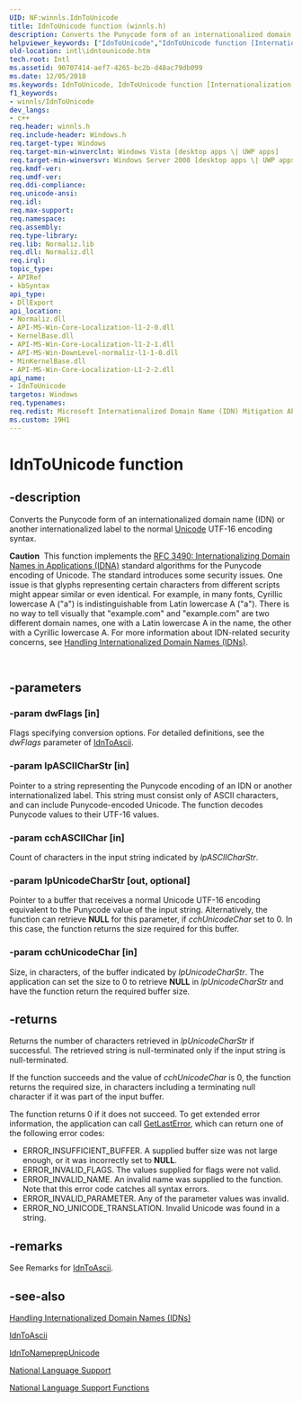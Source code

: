 ```yaml
---
UID: NF:winnls.IdnToUnicode
title: IdnToUnicode function (winnls.h)
description: Converts the Punycode form of an internationalized domain name (IDN) or another internationalized label to the normal Unicode UTF-16 encoding syntax.
helpviewer_keywords: ["IdnToUnicode","IdnToUnicode function [Internationalization for Windows Applications]","_win32_IdnToUnicode","intl.idntounicode","winnls/IdnToUnicode"]
old-location: intl\idntounicode.htm
tech.root: Intl
ms.assetid: 90707414-aef7-4265-bc2b-d48ac79db099
ms.date: 12/05/2018
ms.keywords: IdnToUnicode, IdnToUnicode function [Internationalization for Windows Applications], _win32_IdnToUnicode, intl.idntounicode, winnls/IdnToUnicode
f1_keywords:
- winnls/IdnToUnicode
dev_langs:
- c++
req.header: winnls.h
req.include-header: Windows.h
req.target-type: Windows
req.target-min-winverclnt: Windows Vista [desktop apps \| UWP apps]
req.target-min-winversvr: Windows Server 2008 [desktop apps \| UWP apps]
req.kmdf-ver: 
req.umdf-ver: 
req.ddi-compliance: 
req.unicode-ansi: 
req.idl: 
req.max-support: 
req.namespace: 
req.assembly: 
req.type-library: 
req.lib: Normaliz.lib
req.dll: Normaliz.dll
req.irql: 
topic_type:
- APIRef
- kbSyntax
api_type:
- DllExport
api_location:
- Normaliz.dll
- API-MS-Win-Core-Localization-l1-2-0.dll
- KernelBase.dll
- API-MS-Win-Core-Localization-l1-2-1.dll
- API-MS-Win-DownLevel-normaliz-l1-1-0.dll
- MinKernelBase.dll
- API-MS-Win-Core-Localization-L1-2-2.dll
api_name:
- IdnToUnicode
targetos: Windows
req.typenames: 
req.redist: Microsoft Internationalized Domain Name (IDN) Mitigation APIs onWindows XP with SP2 and later, orWindows Server 2003 with SP1
ms.custom: 19H1
---
```


# IdnToUnicode function


## -description


Converts the Punycode form of an internationalized domain name (IDN) or another internationalized label to the normal <a href="https://docs.microsoft.com/windows/desktop/Intl/unicode">Unicode</a> UTF-16 encoding syntax.         <div class="alert"><b>Caution</b>  This function implements the <a href="http://www.faqs.org/rfcs/rfc3490.html">RFC 3490: Internationalizing Domain Names in Applications (IDNA)</a> standard algorithms for the Punycode encoding of Unicode. The standard introduces some security issues. One issue is that glyphs representing certain characters from different scripts might appear similar or even identical. For example, in many fonts, Cyrillic lowercase A ("а") is indistinguishable from Latin lowercase A ("a"). There is no way to tell visually that "example.com" and "exаmple.com" are two different domain names, one with a Latin lowercase A in the name, the other with a Cyrillic lowercase A. For more information about IDN-related security concerns, see <a href="https://docs.microsoft.com/windows/desktop/Intl/handling-internationalized-domain-names--idns">Handling Internationalized Domain Names (IDNs)</a>.</div>
<div> </div>



## -parameters




### -param dwFlags [in]

Flags specifying conversion options. For detailed definitions, see the <i>dwFlags</i> parameter of <a href="https://docs.microsoft.com/windows/desktop/api/winnls/nf-winnls-idntoascii">IdnToAscii</a>.


### -param lpASCIICharStr [in]

Pointer to a string representing the Punycode encoding of an IDN or another internationalized label. This string must consist only of ASCII characters, and can include Punycode-encoded Unicode. The function decodes Punycode values to their UTF-16 values.


### -param cchASCIIChar [in]

Count of characters in the input string indicated by <i>lpASCIICharStr</i>.


### -param lpUnicodeCharStr [out, optional]

Pointer to a buffer that receives a normal Unicode UTF-16 encoding equivalent to the Punycode value of the input string. Alternatively, the function can retrieve <b>NULL</b> for this parameter, if <i>cchUnicodeChar</i> set to 0. In this case, the function returns the size required for this buffer.


### -param cchUnicodeChar [in]

Size, in characters, of the buffer indicated by <i>lpUnicodeCharStr</i>. The application can set the size to 0 to retrieve <b>NULL</b> in <i>lpUnicodeCharStr</i> and have the function return the required buffer size.


## -returns



Returns the number of characters retrieved in <i>lpUnicodeCharStr</i> if successful. The retrieved string is null-terminated only if the input string is null-terminated.

If the function succeeds and the value of <i>cchUnicodeChar</i> is 0, the function returns the required size, in characters including a terminating null character if it was part of the input buffer.

The function returns 0 if it does not succeed. To get extended error information, the application can call <a href="https://docs.microsoft.com/windows/desktop/api/errhandlingapi/nf-errhandlingapi-getlasterror">GetLastError</a>, which can return one of the following error codes:

<ul>
<li>ERROR_INSUFFICIENT_BUFFER. A supplied buffer size was not large enough, or it was incorrectly set to <b>NULL</b>.</li>
<li>ERROR_INVALID_FLAGS. The values supplied for flags were not valid.</li>
<li>ERROR_INVALID_NAME. An invalid name was supplied to the function. Note that this error code catches all syntax errors. </li>
<li>ERROR_INVALID_PARAMETER. Any of the parameter values was invalid.</li>
<li>ERROR_NO_UNICODE_TRANSLATION. Invalid Unicode was found in a string.</li>
</ul>



## -remarks



See Remarks for <a href="https://docs.microsoft.com/windows/desktop/api/winnls/nf-winnls-idntoascii">IdnToAscii</a>.




## -see-also




<a href="https://docs.microsoft.com/windows/desktop/Intl/handling-internationalized-domain-names--idns">Handling Internationalized Domain Names (IDNs)</a>



<a href="https://docs.microsoft.com/windows/desktop/api/winnls/nf-winnls-idntoascii">IdnToAscii</a>



<a href="https://docs.microsoft.com/windows/desktop/api/winnls/nf-winnls-idntonameprepunicode">IdnToNameprepUnicode</a>



<a href="https://docs.microsoft.com/windows/desktop/Intl/national-language-support">National Language Support</a>



<a href="https://docs.microsoft.com/windows/desktop/Intl/national-language-support-functions">National Language Support Functions</a>
 

 

